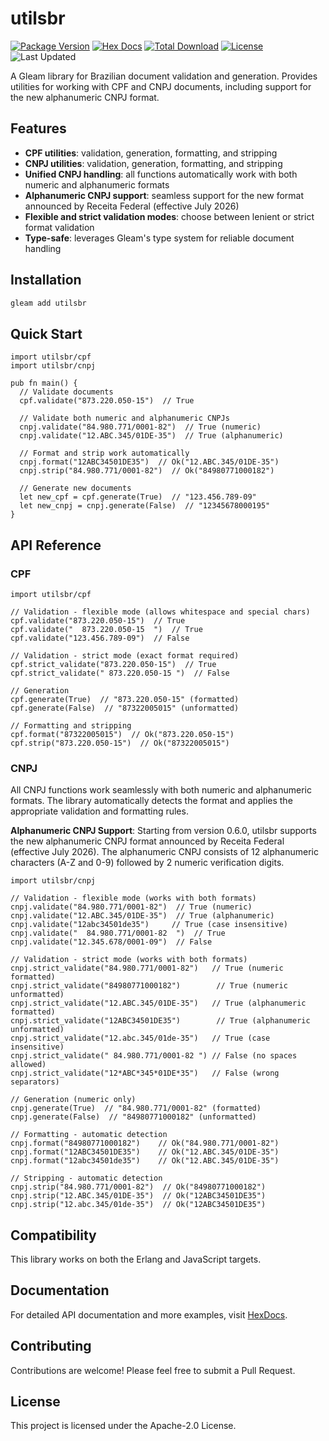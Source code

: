 # utilsbr

[![Package Version](https://img.shields.io/hexpm/v/utilsbr)](https://hex.pm/packages/utilsbr)
[![Hex Docs](https://img.shields.io/badge/hex-docs-ffaff3)](https://hexdocs.pm/utilsbr/)
[![Total Download](https://img.shields.io/hexpm/dt/utilsbr)](https://hex.pm/packages/utilsbr)
[![License](https://img.shields.io/hexpm/l/utilsbr)](https://hex.pm/packages/utilsbr)
![Last Updated](https://img.shields.io/github/last-commit/malvfr/utilsbr)

A Gleam library for Brazilian document validation and generation. Provides utilities for working with CPF and CNPJ documents, including support for the new alphanumeric CNPJ format.

## Features

- **CPF utilities**: validation, generation, formatting, and stripping
- **CNPJ utilities**: validation, generation, formatting, and stripping
- **Unified CNPJ handling**: all functions automatically work with both numeric and alphanumeric formats
- **Alphanumeric CNPJ support**: seamless support for the new format announced by Receita Federal (effective July 2026)
- **Flexible and strict validation modes**: choose between lenient or strict format validation
- **Type-safe**: leverages Gleam's type system for reliable document handling

## Installation

```sh
gleam add utilsbr
```

## Quick Start

```gleam
import utilsbr/cpf
import utilsbr/cnpj

pub fn main() {
  // Validate documents
  cpf.validate("873.220.050-15")  // True

  // Validate both numeric and alphanumeric CNPJs
  cnpj.validate("84.980.771/0001-82")  // True (numeric)
  cnpj.validate("12.ABC.345/01DE-35")  // True (alphanumeric)

  // Format and strip work automatically
  cnpj.format("12ABC34501DE35")  // Ok("12.ABC.345/01DE-35")
  cnpj.strip("84.980.771/0001-82")  // Ok("84980771000182")

  // Generate new documents
  let new_cpf = cpf.generate(True)  // "123.456.789-09"
  let new_cnpj = cnpj.generate(False)  // "12345678000195"
}
```

## API Reference

### CPF

```gleam
import utilsbr/cpf

// Validation - flexible mode (allows whitespace and special chars)
cpf.validate("873.220.050-15")  // True
cpf.validate("  873.220.050-15  ")  // True
cpf.validate("123.456.789-09")  // False

// Validation - strict mode (exact format required)
cpf.strict_validate("873.220.050-15")  // True
cpf.strict_validate(" 873.220.050-15 ")  // False

// Generation
cpf.generate(True)  // "873.220.050-15" (formatted)
cpf.generate(False)  // "87322005015" (unformatted)

// Formatting and stripping
cpf.format("87322005015")  // Ok("873.220.050-15")
cpf.strip("873.220.050-15")  // Ok("87322005015")
```

### CNPJ

All CNPJ functions work seamlessly with both numeric and alphanumeric formats. The library automatically detects the format and applies the appropriate validation and formatting rules.

**Alphanumeric CNPJ Support**: Starting from version 0.6.0, utilsbr supports the new alphanumeric CNPJ format announced by Receita Federal (effective July 2026). The alphanumeric CNPJ consists of 12 alphanumeric characters (A-Z and 0-9) followed by 2 numeric verification digits.

```gleam
import utilsbr/cnpj

// Validation - flexible mode (works with both formats)
cnpj.validate("84.980.771/0001-82")  // True (numeric)
cnpj.validate("12.ABC.345/01DE-35")  // True (alphanumeric)
cnpj.validate("12abc34501de35")     // True (case insensitive)
cnpj.validate("  84.980.771/0001-82  ")  // True
cnpj.validate("12.345.678/0001-09")  // False

// Validation - strict mode (works with both formats)
cnpj.strict_validate("84.980.771/0001-82")   // True (numeric formatted)
cnpj.strict_validate("84980771000182")        // True (numeric unformatted)
cnpj.strict_validate("12.ABC.345/01DE-35")   // True (alphanumeric formatted)
cnpj.strict_validate("12ABC34501DE35")        // True (alphanumeric unformatted)
cnpj.strict_validate("12.abc.345/01de-35")   // True (case insensitive)
cnpj.strict_validate(" 84.980.771/0001-82 ") // False (no spaces allowed)
cnpj.strict_validate("12*ABC*345*01DE*35")   // False (wrong separators)

// Generation (numeric only)
cnpj.generate(True)  // "84.980.771/0001-82" (formatted)
cnpj.generate(False)  // "84980771000182" (unformatted)

// Formatting - automatic detection
cnpj.format("84980771000182")    // Ok("84.980.771/0001-82")
cnpj.format("12ABC34501DE35")    // Ok("12.ABC.345/01DE-35")
cnpj.format("12abc34501de35")    // Ok("12.ABC.345/01DE-35")

// Stripping - automatic detection
cnpj.strip("84.980.771/0001-82")  // Ok("84980771000182")
cnpj.strip("12.ABC.345/01DE-35")  // Ok("12ABC34501DE35")
cnpj.strip("12.abc.345/01de-35")  // Ok("12ABC34501DE35")
```

## Compatibility

This library works on both the Erlang and JavaScript targets.

## Documentation

For detailed API documentation and more examples, visit [HexDocs](https://hexdocs.pm/utilsbr).

## Contributing

Contributions are welcome! Please feel free to submit a Pull Request.

## License

This project is licensed under the Apache-2.0 License.
